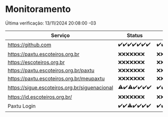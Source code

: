 # Monitoramento

Última verificação: 13/11/2024 20:08:00 -03

|Serviço|Status|Últimas 24h|
|---|---|---|
|https://github.com|<span title="2024-11-06: OK=23">✔️</span><span title="2024-11-07: OK=23">✔️</span><span title="2024-11-08: OK=23">✔️</span><span title="2024-11-09: OK=23">✔️</span><span title="2024-11-10: OK=23">✔️</span><span title="2024-11-11: OK=23">✔️</span><span title="2024-11-12: OK=23">✔️</span>|<span title="12/11/2024 21:39:00 -03 : 200">✔️</span><span title="12/11/2024 23:09:00 -03 : 200">✔️</span><span title="13/11/2024 00:13:00 -03 : 200">✔️</span><span title="13/11/2024 01:10:00 -03 : 200">✔️</span><span title="13/11/2024 02:09:00 -03 : 200">✔️</span><span title="13/11/2024 03:12:00 -03 : 200">✔️</span><span title="13/11/2024 04:08:00 -03 : 200">✔️</span><span title="13/11/2024 05:11:00 -03 : 200">✔️</span><span title="13/11/2024 06:08:00 -03 : 200">✔️</span><span title="13/11/2024 07:08:00 -03 : 200">✔️</span><span title="13/11/2024 08:06:00 -03 : 200">✔️</span><span title="13/11/2024 09:15:00 -03 : 200">✔️</span><span title="13/11/2024 10:16:00 -03 : 200">✔️</span><span title="13/11/2024 11:07:00 -03 : 200">✔️</span><span title="13/11/2024 12:08:00 -03 : 200">✔️</span><span title="13/11/2024 13:10:00 -03 : 200">✔️</span><span title="13/11/2024 14:07:00 -03 : 200">✔️</span><span title="13/11/2024 15:10:00 -03 : 200">✔️</span><span title="13/11/2024 16:06:00 -03 : 200">✔️</span><span title="13/11/2024 17:08:00 -03 : 200">✔️</span><span title="13/11/2024 18:07:00 -03 : 200">✔️</span><span title="13/11/2024 19:07:00 -03 : 200">✔️</span><span title="13/11/2024 20:08:00 -03 : 200">✔️</span>|
|https://paxtu.escoteiros.org.br|<span title="2024-11-06: Falhas=23">❌</span><span title="2024-11-07: Falhas=23">❌</span><span title="2024-11-08: Falhas=23">❌</span><span title="2024-11-09: Falhas=23">❌</span><span title="2024-11-10: Falhas=23">❌</span><span title="2024-11-11: Falhas=23">❌</span><span title="2024-11-12: Falhas=23">❌</span>|<span title="12/11/2024 21:39:00 -03 : 403">❌</span><span title="12/11/2024 23:09:00 -03 : 403">❌</span><span title="13/11/2024 00:13:00 -03 : 403">❌</span><span title="13/11/2024 01:10:00 -03 : 403">❌</span><span title="13/11/2024 02:09:00 -03 : 403">❌</span><span title="13/11/2024 03:12:00 -03 : 403">❌</span><span title="13/11/2024 04:08:00 -03 : 403">❌</span><span title="13/11/2024 05:11:00 -03 : 403">❌</span><span title="13/11/2024 06:08:00 -03 : 403">❌</span><span title="13/11/2024 07:08:00 -03 : 403">❌</span><span title="13/11/2024 08:06:00 -03 : 403">❌</span><span title="13/11/2024 09:15:00 -03 : 403">❌</span><span title="13/11/2024 10:16:00 -03 : 403">❌</span><span title="13/11/2024 11:07:00 -03 : 403">❌</span><span title="13/11/2024 12:08:00 -03 : 403">❌</span><span title="13/11/2024 13:10:00 -03 : 403">❌</span><span title="13/11/2024 14:07:00 -03 : 403">❌</span><span title="13/11/2024 15:10:00 -03 : 403">❌</span><span title="13/11/2024 16:06:00 -03 : 403">❌</span><span title="13/11/2024 17:08:00 -03 : 403">❌</span><span title="13/11/2024 18:07:00 -03 : 403">❌</span><span title="13/11/2024 19:07:00 -03 : 403">❌</span><span title="13/11/2024 20:08:00 -03 : 403">❌</span>|
|https://escoteiros.org.br|<span title="2024-11-06: Falhas=23">❌</span><span title="2024-11-07: Falhas=23">❌</span><span title="2024-11-08: Falhas=23">❌</span><span title="2024-11-09: Falhas=23">❌</span><span title="2024-11-10: Falhas=23">❌</span><span title="2024-11-11: Falhas=23">❌</span><span title="2024-11-12: Falhas=23">❌</span>|<span title="12/11/2024 21:39:00 -03 : 403">❌</span><span title="12/11/2024 23:09:00 -03 : 403">❌</span><span title="13/11/2024 00:13:00 -03 : 403">❌</span><span title="13/11/2024 01:10:00 -03 : 403">❌</span><span title="13/11/2024 02:09:00 -03 : 403">❌</span><span title="13/11/2024 03:12:00 -03 : 403">❌</span><span title="13/11/2024 04:08:00 -03 : 403">❌</span><span title="13/11/2024 05:11:00 -03 : 403">❌</span><span title="13/11/2024 06:08:00 -03 : 403">❌</span><span title="13/11/2024 07:08:00 -03 : 403">❌</span><span title="13/11/2024 08:06:00 -03 : 403">❌</span><span title="13/11/2024 09:15:00 -03 : 403">❌</span><span title="13/11/2024 10:16:00 -03 : 403">❌</span><span title="13/11/2024 11:07:00 -03 : 403">❌</span><span title="13/11/2024 12:08:00 -03 : 403">❌</span><span title="13/11/2024 13:10:00 -03 : 403">❌</span><span title="13/11/2024 14:07:00 -03 : 403">❌</span><span title="13/11/2024 15:10:00 -03 : 403">❌</span><span title="13/11/2024 16:06:00 -03 : 403">❌</span><span title="13/11/2024 17:08:00 -03 : 403">❌</span><span title="13/11/2024 18:07:00 -03 : 403">❌</span><span title="13/11/2024 19:07:00 -03 : 403">❌</span><span title="13/11/2024 20:08:00 -03 : 403">❌</span>|
|https://paxtu.escoteiros.org.br/paxtu|<span title="2024-11-06: Falhas=23">❌</span><span title="2024-11-07: Falhas=23">❌</span><span title="2024-11-08: Falhas=23">❌</span><span title="2024-11-09: Falhas=23">❌</span><span title="2024-11-10: Falhas=23">❌</span><span title="2024-11-11: Falhas=23">❌</span><span title="2024-11-12: Falhas=23">❌</span>|<span title="12/11/2024 21:39:00 -03 : 403">❌</span><span title="12/11/2024 23:09:00 -03 : 403">❌</span><span title="13/11/2024 00:13:00 -03 : 403">❌</span><span title="13/11/2024 01:10:00 -03 : 403">❌</span><span title="13/11/2024 02:09:00 -03 : 403">❌</span><span title="13/11/2024 03:12:00 -03 : 403">❌</span><span title="13/11/2024 04:08:00 -03 : 403">❌</span><span title="13/11/2024 05:11:00 -03 : 403">❌</span><span title="13/11/2024 06:08:00 -03 : 403">❌</span><span title="13/11/2024 07:08:00 -03 : 403">❌</span><span title="13/11/2024 08:06:00 -03 : 403">❌</span><span title="13/11/2024 09:15:00 -03 : 403">❌</span><span title="13/11/2024 10:16:00 -03 : 403">❌</span><span title="13/11/2024 11:07:00 -03 : 403">❌</span><span title="13/11/2024 12:08:00 -03 : 403">❌</span><span title="13/11/2024 13:10:00 -03 : 403">❌</span><span title="13/11/2024 14:07:00 -03 : 403">❌</span><span title="13/11/2024 15:10:00 -03 : 403">❌</span><span title="13/11/2024 16:06:00 -03 : 403">❌</span><span title="13/11/2024 17:08:00 -03 : 403">❌</span><span title="13/11/2024 18:07:00 -03 : 403">❌</span><span title="13/11/2024 19:07:00 -03 : 403">❌</span><span title="13/11/2024 20:08:00 -03 : 403">❌</span>|
|https://paxtu.escoteiros.org.br/meupaxtu|<span title="2024-11-06: Falhas=23">❌</span><span title="2024-11-07: Falhas=23">❌</span><span title="2024-11-08: Falhas=23">❌</span><span title="2024-11-09: Falhas=23">❌</span><span title="2024-11-10: Falhas=23">❌</span><span title="2024-11-11: Falhas=23">❌</span><span title="2024-11-12: Falhas=23">❌</span>|<span title="12/11/2024 21:39:00 -03 : 403">❌</span><span title="12/11/2024 23:09:00 -03 : 403">❌</span><span title="13/11/2024 00:13:00 -03 : 403">❌</span><span title="13/11/2024 01:10:00 -03 : 403">❌</span><span title="13/11/2024 02:09:00 -03 : 403">❌</span><span title="13/11/2024 03:12:00 -03 : 403">❌</span><span title="13/11/2024 04:08:00 -03 : 403">❌</span><span title="13/11/2024 05:11:00 -03 : 403">❌</span><span title="13/11/2024 06:08:00 -03 : 403">❌</span><span title="13/11/2024 07:08:00 -03 : 403">❌</span><span title="13/11/2024 08:06:00 -03 : 403">❌</span><span title="13/11/2024 09:15:00 -03 : 403">❌</span><span title="13/11/2024 10:16:00 -03 : 403">❌</span><span title="13/11/2024 11:07:00 -03 : 403">❌</span><span title="13/11/2024 12:08:00 -03 : 403">❌</span><span title="13/11/2024 13:10:00 -03 : 403">❌</span><span title="13/11/2024 14:07:00 -03 : 403">❌</span><span title="13/11/2024 15:10:00 -03 : 403">❌</span><span title="13/11/2024 16:06:00 -03 : 403">❌</span><span title="13/11/2024 17:08:00 -03 : 403">❌</span><span title="13/11/2024 18:07:00 -03 : 403">❌</span><span title="13/11/2024 19:07:00 -03 : 403">❌</span><span title="13/11/2024 20:08:00 -03 : 403">❌</span>|
|https://sigue.escoteiros.org.br/siguenacional|<span title="2024-11-06: OK=22, Falhas=1">⚠️</span><span title="2024-11-07: OK=23">✔️</span><span title="2024-11-08: OK=22, Falhas=1">⚠️</span><span title="2024-11-09: OK=23">✔️</span><span title="2024-11-10: OK=23">✔️</span><span title="2024-11-11: OK=23">✔️</span><span title="2024-11-12: OK=23">✔️</span>|<span title="12/11/2024 21:39:00 -03 : 200">✔️</span><span title="12/11/2024 23:09:00 -03 : 200">✔️</span><span title="13/11/2024 00:13:00 -03 : 200">✔️</span><span title="13/11/2024 01:10:00 -03 : 200">✔️</span><span title="13/11/2024 02:09:00 -03 : 200">✔️</span><span title="13/11/2024 03:12:00 -03 : 200">✔️</span><span title="13/11/2024 04:08:00 -03 : 200">✔️</span><span title="13/11/2024 05:11:00 -03 : 200">✔️</span><span title="13/11/2024 06:08:00 -03 : 200">✔️</span><span title="13/11/2024 07:08:00 -03 : 200">✔️</span><span title="13/11/2024 08:06:00 -03 : 200">✔️</span><span title="13/11/2024 09:15:00 -03 : 200">✔️</span><span title="13/11/2024 10:16:00 -03 : 200">✔️</span><span title="13/11/2024 11:07:00 -03 : 200">✔️</span><span title="13/11/2024 12:08:00 -03 : 200">✔️</span><span title="13/11/2024 13:10:00 -03 : 200">✔️</span><span title="13/11/2024 14:07:00 -03 : 200">✔️</span><span title="13/11/2024 15:10:00 -03 : 200">✔️</span><span title="13/11/2024 16:06:00 -03 : 200">✔️</span><span title="13/11/2024 17:08:00 -03 : 200">✔️</span><span title="13/11/2024 18:07:00 -03 : 200">✔️</span><span title="13/11/2024 19:07:00 -03 : 200">✔️</span><span title="13/11/2024 20:08:00 -03 : 200">✔️</span>|
|https://id.escoteiros.org.br/|<span title="2024-11-06: Falhas=23">❌</span><span title="2024-11-07: Falhas=23">❌</span><span title="2024-11-08: Falhas=23">❌</span><span title="2024-11-09: Falhas=23">❌</span><span title="2024-11-10: Falhas=23">❌</span><span title="2024-11-11: Falhas=23">❌</span><span title="2024-11-12: Falhas=23">❌</span>|<span title="12/11/2024 21:39:00 -03 : 403">❌</span><span title="12/11/2024 23:09:00 -03 : 403">❌</span><span title="13/11/2024 00:13:00 -03 : 403">❌</span><span title="13/11/2024 01:10:00 -03 : 403">❌</span><span title="13/11/2024 02:09:00 -03 : 403">❌</span><span title="13/11/2024 03:12:00 -03 : 403">❌</span><span title="13/11/2024 04:08:00 -03 : 403">❌</span><span title="13/11/2024 05:11:00 -03 : 403">❌</span><span title="13/11/2024 06:08:00 -03 : 403">❌</span><span title="13/11/2024 07:08:00 -03 : 403">❌</span><span title="13/11/2024 08:06:00 -03 : 403">❌</span><span title="13/11/2024 09:15:00 -03 : 403">❌</span><span title="13/11/2024 10:16:00 -03 : 403">❌</span><span title="13/11/2024 11:07:00 -03 : 403">❌</span><span title="13/11/2024 12:08:00 -03 : 403">❌</span><span title="13/11/2024 13:10:00 -03 : 403">❌</span><span title="13/11/2024 14:07:00 -03 : 403">❌</span><span title="13/11/2024 15:10:00 -03 : 403">❌</span><span title="13/11/2024 16:06:00 -03 : 403">❌</span><span title="13/11/2024 17:08:00 -03 : 403">❌</span><span title="13/11/2024 18:07:00 -03 : 403">❌</span><span title="13/11/2024 19:07:00 -03 : 403">❌</span><span title="13/11/2024 20:08:00 -03 : 403">❌</span>|
|Paxtu Login|<span title="2024-11-06: OK=23">✔️</span><span title="2024-11-07: OK=23">✔️</span><span title="2024-11-08: OK=22, Falhas=1">⚠️</span><span title="2024-11-09: OK=23">✔️</span><span title="2024-11-10: OK=23">✔️</span><span title="2024-11-11: OK=23">✔️</span><span title="2024-11-12: OK=23">✔️</span>|<span title="12/11/2024 21:39:00 -03 : 200">✔️</span><span title="12/11/2024 23:09:00 -03 : 200">✔️</span><span title="13/11/2024 00:13:00 -03 : 200">✔️</span><span title="13/11/2024 01:10:00 -03 : 200">✔️</span><span title="13/11/2024 02:09:00 -03 : 200">✔️</span><span title="13/11/2024 03:12:00 -03 : 200">✔️</span><span title="13/11/2024 04:08:00 -03 : 200">✔️</span><span title="13/11/2024 05:11:00 -03 : 200">✔️</span><span title="13/11/2024 06:08:00 -03 : 200">✔️</span><span title="13/11/2024 07:08:00 -03 : 200">✔️</span><span title="13/11/2024 08:06:00 -03 : 200">✔️</span><span title="13/11/2024 09:15:00 -03 : 200">✔️</span><span title="13/11/2024 10:16:00 -03 : 200">✔️</span><span title="13/11/2024 11:07:00 -03 : 200">✔️</span><span title="13/11/2024 12:08:00 -03 : 200">✔️</span><span title="13/11/2024 13:10:00 -03 : 200">✔️</span><span title="13/11/2024 14:07:00 -03 : 200">✔️</span><span title="13/11/2024 15:10:00 -03 : 200">✔️</span><span title="13/11/2024 16:06:00 -03 : 200">✔️</span><span title="13/11/2024 17:08:00 -03 : 200">✔️</span><span title="13/11/2024 18:07:00 -03 : 200">✔️</span><span title="13/11/2024 19:07:00 -03 : 200">✔️</span><span title="13/11/2024 20:08:00 -03 : 200">✔️</span>|
